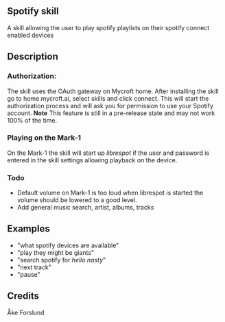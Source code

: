## Spotify skill
A skill allowing the user to play spotify playlists on their spotify connect enabled devices

## Description 
### Authorization:
The skill uses the OAuth gateway on Mycroft home. After installing the skill go to home.mycroft.ai, select skills and click connect. This will start the authorization process and will ask you for permission to use your Spotify account. **Note** This feature is still in a pre-release state and may not work 100% of the time.

### Playing on the Mark-1
On the Mark-1 the skill will start up *librespot* if the user and password is entered in the skill settings allowing playback on the device.

### Todo
- Default volume on Mark-1 is too loud when librespot is started the volume should be lowered to a good level.
- Add general music search, artist, albums, tracks


## Examples 
* "what spotify devices are available"
* "play they might be giants"
* "search spotify for *hello nasty*"
* "next track"
* "pause"

## Credits 
Åke Forslund

